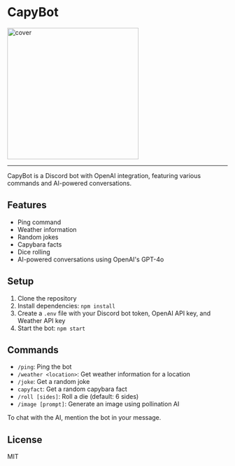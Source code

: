 # CapyBot

<img src="https://github.com/user-attachments/assets/4619fb06-ae3a-42c7-a52c-4f86dfe8b798" alt="cover" for="cover" width="300" />

----

CapyBot is a Discord bot with OpenAI integration, featuring various commands and AI-powered conversations.

## Features

- Ping command
- Weather information
- Random jokes
- Capybara facts
- Dice rolling
- AI-powered conversations using OpenAI's GPT-4o

## Setup

1. Clone the repository
2. Install dependencies: `npm install`
3. Create a `.env` file with your Discord bot token, OpenAI API key, and Weather API key
4. Start the bot: `npm start`

## Commands

- `/ping`: Ping the bot
- `/weather <location>`: Get weather information for a location
- `/joke`: Get a random joke
- `capyfact`: Get a random capybara fact
- `/roll [sides]`: Roll a die (default: 6 sides)
- `/image [prompt]`: Generate an image using pollination AI

To chat with the AI, mention the bot in your message.

## License

MIT
